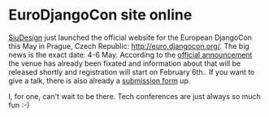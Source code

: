 # EuroDjangoCon site online

<img src="http://zerokspot.com/uploads/snapshots/eurodjangocon2009-20090124-161915.png" alt="" class="left" />[SiuDesign](http://www.siudesign.co.uk/) just launched the official website for the European DjangoCon this May in Prague, Czech Republic: <http://euro.djangocon.org/>. The big news is the exact date: 4-6 May. According to the [official announcement](http://euro.djangocon.org/blog/2009/1/24/eurodjangocon-announcement/) the venue has already been fixated and information about that will be released shortly and registration will start on February 6th.. If you want to give a talk, there is also already a [submission form](http://euro.djangocon.org/conference/talk/) up.

I, for one, can't wait to be there. Tech conferences are just always so much fun :-)
